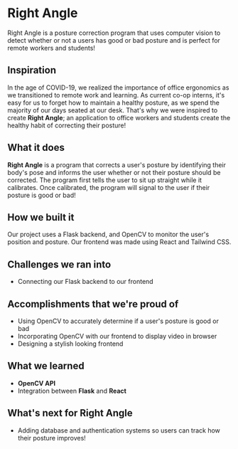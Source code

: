 # Right Angle
Right Angle is a posture correction program that uses computer vision to detect whether or not a users has good or bad posture and is perfect for remote workers and students!

## Inspiration
In the age of COVID-19, we realized the importance of office ergonomics as we transitioned to remote work and learning. As current co-op interns, it's easy for us to forget how to maintain a healthy posture, as we spend the majority of our days seated at our desk. That's why we were inspired to create **Right Angle**; an application to office workers and students create the healthy habit of correcting their posture!
  
## What it does
**Right Angle** is a program that corrects a user's posture by identifying their body's pose and informs the user whether or not their posture should be corrected. The program first tells the user to sit up straight while it calibrates. Once calibrated, the program will signal to the user if their posture is good or bad!

## How we built it
Our project uses a Flask backend, and OpenCV to monitor the user's position and posture. Our frontend was made using React and Tailwind CSS.

## Challenges we ran into
- Connecting our Flask backend to our frontend

## Accomplishments that we're proud of
- Using OpenCV to accurately determine if a user's posture is good or bad
- Incorporating OpenCV with our frontend to display video in browser
- Designing a stylish looking frontend

## What we learned
- **OpenCV API**
- Integration between **Flask** and **React**

## What's next for Right Angle
- Adding database and authentication systems so users can track how their posture improves!

